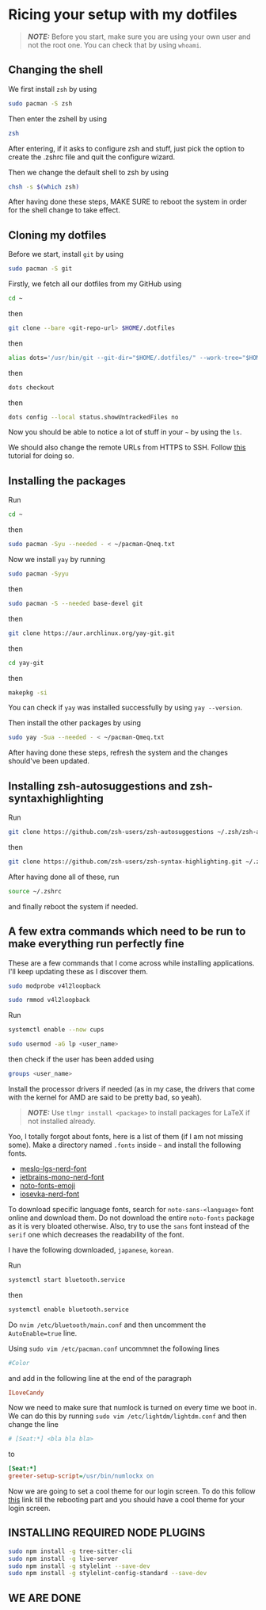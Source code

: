 # Ricing your setup with my dotfiles

> **_NOTE:_** Before you start, make sure you are using your own user and not
> the root one. You can check that by using `whoami`.

## Changing the shell

We first install `zsh` by using

```bash
sudo pacman -S zsh
```

Then enter the zshell by using

```bash
zsh
```

After entering, if it asks to configure zsh and stuff, just pick the option to
create the .zshrc file and quit the configure wizard.

Then we change the default shell to zsh by using

```bash
chsh -s $(which zsh)
```

After having done these steps, MAKE SURE to reboot the system in order for the
shell change to take effect.

## Cloning my dotfiles

Before we start, install `git` by using

```bash
sudo pacman -S git
```

Firstly, we fetch all our dotfiles from my GitHub using

```bash
cd ~
```

then

```bash
git clone --bare <git-repo-url> $HOME/.dotfiles
```

then

```bash
alias dots='/usr/bin/git --git-dir="$HOME/.dotfiles/" --work-tree="$HOME"'
```

then

```bash
dots checkout
```

then

```bash
dots config --local status.showUntrackedFiles no
```

Now you should be able to notice a lot of stuff in your `~` by using the `ls`.

We should also change the remote URLs from HTTPS to SSH. Follow
[this](https://docs.github.com/en/get-started/getting-started-with-git/managing-remote-repositories#switching-remote-urls-from-https-to-ssh)
tutorial for doing so.

## Installing the packages

Run

```bash
cd ~
```

then

```bash
sudo pacman -Syu --needed - < ~/pacman-Qneq.txt
```

Now we install `yay` by running

```bash
sudo pacman -Syyu
```

then

```bash
sudo pacman -S --needed base-devel git
```

then

```bash
git clone https://aur.archlinux.org/yay-git.git
```

then

```bash
cd yay-git
```

then

```bash
makepkg -si
```

You can check if `yay` was installed successfully by using `yay --version`.

Then install the other packages by using

```bash
sudo yay -Sua --needed - < ~/pacman-Qmeq.txt
```

After having done these steps, refresh the system and the changes should've
been updated.

## Installing zsh-autosuggestions and zsh-syntaxhighlighting

Run

```bash
git clone https://github.com/zsh-users/zsh-autosuggestions ~/.zsh/zsh-autosuggestions
```

then

```bash
git clone https://github.com/zsh-users/zsh-syntax-highlighting.git ~/.zsh/zsh-syntax-highlighting
```

After having done all of these, run

```bash
source ~/.zshrc
```

and finally reboot the system if needed.

## A few extra commands which need to be run to make everything run perfectly fine

These are a few commands that I come across while installing applications.
I'll keep updating these as I discover them.

```bash
sudo modprobe v4l2loopback
```

```bash
sudo rmmod v4l2loopback
```

Run

```bash
systemctl enable --now cups
```

```bash
sudo usermod -aG lp <user_name>
```

then check if the user has been added using

```bash
groups <user_name>
```

Install the processor drivers if needed (as in my case, the drivers that come
with the kernel for AMD are said to be pretty bad, so yeah).

> **_NOTE:_** Use `tlmgr install <package>` to install packages for LaTeX if
> not installed already.

Yoo, I totally forgot about fonts, here is a list of them (if I am not missing
some). Make a directory named `.fonts` inside `~` and install the following fonts.

- [meslo-lgs-nerd-font](https://github.com/romkatv/powerlevel10k/blob/master/font.md)
- [jetbrains-mono-nerd-font](https://www.nerdfonts.com/font-downloads)
- [noto-fonts-emoji](https://github.com/googlefonts/noto-emoji/releases)
- [iosevka-nerd-font](https://www.nerdfonts.com/font-downloads)

To download specific language fonts, search for `noto-sans-<language>`
font online and download them. Do not download the entire `noto-fonts`
package as it is very bloated otherwise. Also, try to use the `sans`
font instead of the `serif` one which decreases the readability of
the font.

I have the following downloaded, `japanese`, `korean`.

Run

```bash
systemctl start bluetooth.service
```

then

```bash
systemctl enable bluetooth.service
```

Do `nvim /etc/bluetooth/main.conf` and then uncomment the `AutoEnable=true` line.

Using `sudo vim /etc/pacman.conf` uncommnet the following lines

```ini
#Color
```

and add in the following line at the end of the paragraph

```ini
ILoveCandy
```

Now we need to make sure that numlock is turned on every time we boot in. We
can do this by running `sudo vim /etc/lightdm/lightdm.conf`
and then change the line

```ini
# [Seat:*] <bla bla bla>
```

to

```ini
[Seat:*]
greeter-setup-script=/usr/bin/numlockx on
```

Now we are going to set a cool theme for our login screen. To do this
follow [this](https://github.com/iamsubhranil/Rice/blob/master/lightdm-webkit2-greeter_executive.md)
link till the rebooting part and you should have a cool theme for
your login screen.

## INSTALLING REQUIRED NODE PLUGINS

```sh
sudo npm install -g tree-sitter-cli
sudo npm install -g live-server
sudo npm install -g stylelint --save-dev
sudo npm install -g stylelint-config-standard --save-dev
```

## WE ARE DONE
